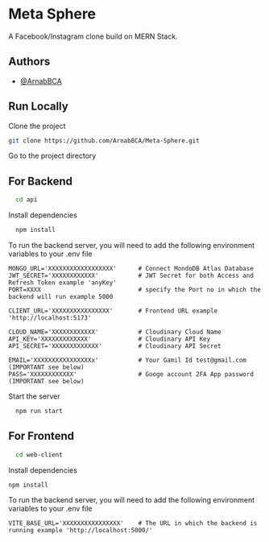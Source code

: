 
# Meta Sphere

A Facebook/Instagram clone build on MERN Stack.


## Authors

- [@ArnabBCA](https://github.com/ArnabBCA)



## Run Locally

Clone the project

```bash
git clone https://github.com/ArnabBCA/Meta-Sphere.git
```

Go to the project directory

## For Backend
```bash
  cd api
```

Install dependencies

```bash
  npm install
```

To run the backend server, you will need to add the following environment variables to your .env file

```
MONGO_URL='XXXXXXXXXXXXXXXXXX'      # Connect MondoDB Atlas Database         
JWT_SECRET='XXXXXXXXXXXX'           # JWT Secret for both Access and Refresh Token example 'anyKey'
PORT=XXXX                           # specify the Port no in which the backend will run example 5000                  

CLIENT_URL='XXXXXXXXXXXXXXXX'       # Frontend URL example 'http://localhost:5173' 
                                    
CLOUD_NAME='XXXXXXXXXXXX'           # Cloudinary Cloud Name
API_KEY='XXXXXXXXXXXXX'             # Cloudinary API Key
API_SECRET='XXXXXXXXXXXXX'          # Cloudinary API Secret

EMAIL='XXXXXXXXXXXXXXXXx'           # Your Gamil Id test@gmail.com     (IMPORTANT see below) 
PASS='XXXXXXXXXXXX'                 # Googe account 2FA App password   (IMPORTANT see below)
```

Start the server

```bash
  npm run start
```

## For Frontend
```bash
  cd web-client
```

Install dependencies

```bash
npm install
```

To run the backend server, you will need to add the following environment variables to your .env file

```
VITE_BASE_URL='XXXXXXXXXXXXXXXX'    # The URL in which the backend is running example 'http://localhost:5000/' 
```



